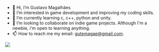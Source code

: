 - 👋 Hi, I’m Gustavo Magalhães
- 👀 I’m interested in game development and improving my coding skills.
- 🌱 I’m currently learning c, c++, python and unity.
- 💞️ I’m looking to collaborate on indie game projects. Although I'm a newbie, i'm open to learning anything.
- 📫 How to reach me my email: gutemagae@gmail.com.

<div>
  <a href = "github.com/Cybergutz">
  <img src = "https://github-readme-stats.vercel.app/api?username=CyberGutz&count_private=true&show_icons=true&theme=tokyonight"/>
   

</div>
